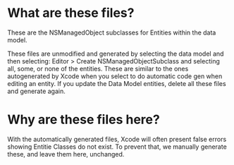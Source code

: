 #  What are these files?

These are the NSManagedObject subclasses for Entities within the data model.

These files are unmodified and generated by selecting the data model and then selecting:
Editor > Create NSManagedObjectSubclass and selecting all, some, or none of the entities. 
These are similar to the ones autogenerated by Xcode when you select to do automatic code gen 
when editing an entity. If you update the Data Model entities, delete all these files and generate again.

#  Why are these files here?

With the automatically generated files, Xcode will often present false errors showing Entitie Classes do not exist. 
To prevent that, we manually generate these, and leave them here, unchanged.

